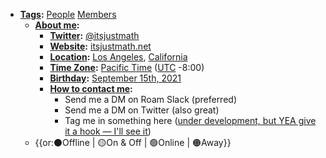 - **[Tags](<Tags.md>):** [People](<People.md>) [Members](<Members.md>)
    - **[About me](<About me.md>):**
        - **[Twitter](<Twitter.md>):** [@itsjustmath](https://twitter.com/itsjustmath)
        - **[Website](<Website.md>):** [itsjustmath.net](https://itsjustmath.net/)
        - **[Location](<Location.md>):** [Los Angeles](<Los Angeles.md>), [California](<California.md>)
        - **[Time Zone](<Time Zone.md>):** [Pacific Time](<Pacific Time.md>) ([UTC](<UTC.md>) -8:00)
        - **[Birthday](<Birthday.md>):** [September 15th, 2021](<September 15th, 2021.md>)
        - **[How to contact me](<How to contact me.md>):** 
            - Send me a DM on Roam Slack (preferred)
            - Send me a DM on Twitter (also great)
            - Tag me in something here ([under development, but YEA give it a hook — I'll see it]([Chat](<Chat.md>)))
    - {{or:⚫️Offline | 🟡On & Off | 🟢Online | 🟠Away}}
